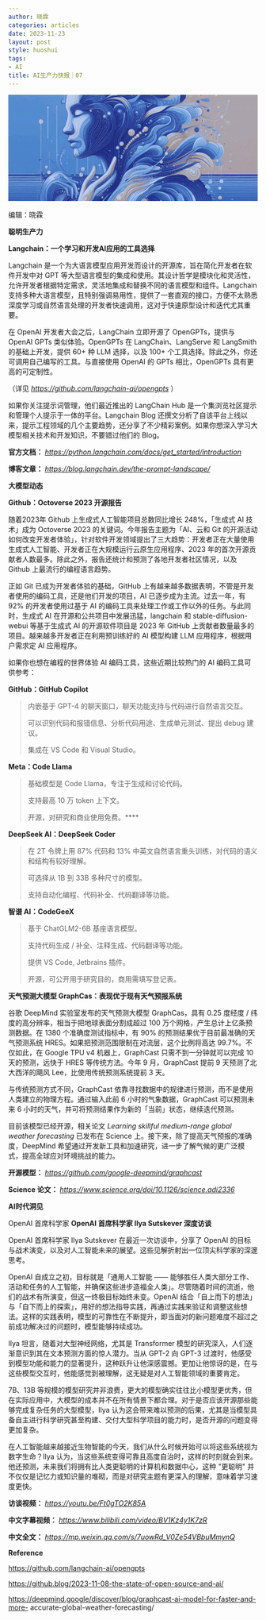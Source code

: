 ```yaml
---
author: 晓霖
categories: articles
date: 2023-11-23
layout: post
style: huoshui
tags:
- AI
title: AI生产力快报｜07
---
```


![](/assets/images/8c274b9537b346fabf1660f9df883357.gif)

​编辑：晓霖

**聪明生产力**

  

  
  
  
**Langchain：一个学习和开发AI应用的工具选择**  
  
  

Langchain 是一个为大语言模型应用开发而设计的开源库，旨在简化开发者在软件开发中对 GPT
等大型语言模型的集成和使用。其设计哲学是模块化和灵活性，允许开发者根据特定需求，灵活地集成和替换不同的语言模型和组件。Langchain
支持多种大语言模型，且特别强调易用性，提供了一套直观的接口，方便不太熟悉深度学习或自然语言处理的开发者快速调用，这对于快速原型设计和迭代尤其重要。

  

在 OpenAI 开发者大会之后，LangChain 立即开源了 OpenGPTs，提供与 OpenAI GPTs 类似体验。OpenGPTs 在
LangChain、LangServe 和 LangSmith 的基础上开发，提供 60+ 种 LLM 选择，以及 100+
个工具选择。除此之外，你还可调用自己编写的工具。与直接使用 OpenAI 的 GPTs 相比，OpenGPTs 具有更高的可定制性。

（详见 _https://github.com/langchain-ai/opengpts_ ）

  

如果你关注提示词管理，他们最近推出的 LangChain Hub 是一个集浏览社区提示和管理个人提示于一体的平台。Langchain Blog
还撰文分析了自该平台上线以来，提示工程领域的几个主要趋势，还分享了不少精彩案例。如果你想深入学习大模型相关技术和开发知识，不要错过他们的 Blog。

  

**官方文档：** _https://python.langchain.com/docs/get_started/introduction_

**博客文章：** _https://blog.langchain.dev/the-prompt-landscape/_

  

  

  

  

  

  

  

  

  

  

  

  

**大模型动态**

  

  
  
  
**Github：Octoverse 2023 开源报告**  
  
  

随着2023年 Github 上生成式人工智能项目总数同比增长 248%，「生成式 AI 技术」成为 Octoverse 2023
的关键词。今年报告主题为「AI、云和 Git
的开源活动如何改变开发者体验」，针对软件开发领域提出了三大趋势：开发者正在大量使用生成式人工智能、开发者正在大规模运行云原生应用程序、2023
年的首次开源贡献者人数最多。除此之外，报告还统计和预测了各地开发者社区情况，以及 Github 上最流行的编程语言趋势。

  

正如 Git 已成为开发者体验的基础，GitHub 上有越来越多数据表明，不管是开发者使用的编码工具，还是他们开发的项目，AI 已逐步成为主流。过去一年，有
92% 的开发者使用过基于 AI 的编码工具来处理工作或工作以外的任务。与此同时，生成式 AI 在开源和公共项目中发展迅猛，langchain 和
stable-diffusion-webui 等基于生成式 AI 的开源软件项目是 2023 年 GitHub
上贡献者数量最多的项目。越来越多开发者正在利用预训练好的 AI 模型构建 LLM 应用程序，根据用户需求定 AI 应用程序。

  

如果你也想在编程的世界体验 AI 编码工具，这些近期比较热门的 AI 编码工具可供参考：

  

**GitHub：GitHub Copilot**

> 内嵌基于 GPT-4 的聊天窗口，聊天功能支持与代码进行自然语言交互。
>
> 可以识别代码和报错信息、分析代码用途、生成单元测试、提出 debug 建议。
>
> 集成在 VS Code 和 Visual Studio。

**Meta：Code Llama**

> 基础模型是 Code Llama，专注于生成和讨论代码。
>
> 支持最高 10 万 token 上下文。
>
> 开源，对研究和商业使用免费。****

**DeepSeek AI：DeepSeek Coder**

> 在 2T 令牌上用 87% 代码和 13% 中英文自然语言重头训练，对代码的语义和结构有较好理解。
>
> 可选择从 1B 到 33B 多种尺寸的模型。
>
> 支持自动化编程、代码补全、代码翻译等功能。

**智谱 AI：CodeGeeX**

> 基于 ChatGLM2-6B 基座语言模型。
>
> 支持代码生成 / 补全、注释生成、代码翻译等功能。
>
> 提供 VS Code, Jetbrains 插件。
>
> 开源，可公开用于研究目的，商用需填写登记表。

  

  

  

  

  

  

  

  

  

  

  

  
  
  
**天气预测大模型 GraphCas：表现优于现有天气预报系统**  
  
  

谷歌 DeepMind 实验室发布的天气预测大模型 GraphCas，具有 0.25 度经度 / 纬度的高分辨率，相当于把地球表面分割成超过 100
万个网格，产生总计上亿条预测数据。在 1380 个准确度测试指标中，有 90% 的预测结果优于目前最准确的天气预测系统
HRES。如果把预测范围限制在对流层，这个比例将高达 99.7%。不仅如此，在 Google TPU v4 机器上，GraphCast
只需不到一分钟就可以完成 10 天的预测，远快于 HRES 等传统方法。今年 9 月，GraphCast 提前 9 天预测了北大西洋的飓风
Lee，比使用传统预测系统提前 3 天。

  

与传统预测方式不同，GraphCast 依靠寻找数据中的规律进行预测，而不是使用人类建立的物理方程。通过输入此前 6 小时的气象数据，GraphCast
可以预测未来 6 小时的天气，并可将预测结果作为新的「当前」状态，继续迭代预测。

  

目前该模型已经开源，相关论文 _Learning skillful medium-range global weather forecasting_
已发布在 Science 上。接下来，除了提高天气预报的准确度，DeepMind
希望通过开发新工具和加速研究，进一步了解气候的更广泛模式，提高全球应对环境挑战的能力。

  

**开源模型：** _https://github.com/google-deepmind/graphcast_

**Science 论文：** _https://www.science.org/doi/10.1126/science.adi2336_

  

  

  

  

  

  

  

  

  

  

  

  

  

**AI时代洞见**

  

  
  
OpenAI 首席科学家 **OpenAI 首席科学家 Ilya Sutskever 深度访谈**  
  
  

OpenAI 首席科学家 Ilya Sutskever 在最近一次访谈中，分享了 OpenAI
的目标与战术演变，以及对人工智能未来的展望。这些见解折射出一位顶尖科学家的深邃思考。

  

OpenAI 自成立之初，目标就是「通用人工智能 ——
能够胜任人类大部分工作、活动和任务的人工智能，并确保这些进步造福全人类」。尽管随着时间的流逝，他们的战术有所演变，但这一终极目标始终未变。OpenAI
结合「自上而下的想法」与「自下而上的探索」，用好的想法指导实践，再通过实践来验证和调整这些想法。这样的实践表明，模型的可靠性在不断提升，即当面对的新问题难度不超过之前成功解决过的问题时，模型能够持续成功。

  

Ilya 坦言，随着对大型神经网络，尤其是 Transformer 模型的研究深入，人们逐渐意识到其在文本预测方面的惊人潜力。当从 GPT-2 向
GPT-3
过渡时，他感受到模型功能和能力的显著提升，这种跃升让他深感震撼。更加让他惊讶的是，在与这些模型交互时，他能感觉到被理解，这无疑是对人工智能领域的重要肯定。

  

7B、13B
等规模的模型研究并非浪费，更大的模型确实往往比小模型更优秀，但在实际应用中，大模型的成本并不在所有情景下都合理。对于是否应该开源那些能够完成复杂任务的大型模型，Ilya
认为这会带来难以预测的后果，尤其是当模型具备自主进行科学研究甚至构建、交付大型科学项目的能力时，是否开源的问题变得更加复杂。

  

在人工智能越来越接近生物智能的今天，我们从什么时候开始可以将这些系统视为数字生命？Ilya
认为，当这些系统变得可靠且高度自治时，这样的时刻就会到来。他还预测，未来我们将拥有比人类更聪明的计算机和数据中心，这种 "更聪明"
并不仅仅是记忆力或知识量的堆砌，而是对研究主题有更深入的理解，意味着学习速度更快。

  

**访谈视频：** _https://youtu.be/Ft0gTO2K85A_

**中文字幕视频：** _https://www.bilibili.com/video/BV1Kz4y1K7zR_

**中文全文：** _https://mp.weixin.qq.com/s/7uowRd_V0Ze54VBbuMmynQ_

  

  

  

  

  

  

  

  

  

  

  

  

**Reference**

https://github.com/langchain-ai/opengpts

https://github.blog/2023-11-08-the-state-of-open-source-and-ai/

https://deepmind.google/discover/blog/graphcast-ai-model-for-faster-and-more-
accurate-global-weather-forecasting/